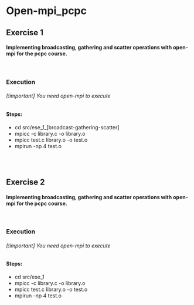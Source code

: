 # Open-mpi_pcpc

## Exercise 1 

#### Implementing broadcasting, gathering and scatter operations with open-mpi for the pcpc course. 

<br>

### Execution 


###### [!important] You need open-mpi to execute


#### Steps:

- cd src/ese_1_[broadcast-gathering-scatter]
- mpicc -c library.c -o library.o
- mpicc test.c  library.o -o test.o
- mpirun -np 4 test.o 

<br><br>
## Exercise 2

#### Implementing broadcasting, gathering and scatter operations with open-mpi for the pcpc course. 

<br>

### Execution 

###### [!important] You need open-mpi to execute

#### Steps:

- cd src/ese_1
- mpicc -c library.c -o library.o
- mpicc test.c  library.o -o test.o
- mpirun -np 4 test.o 
